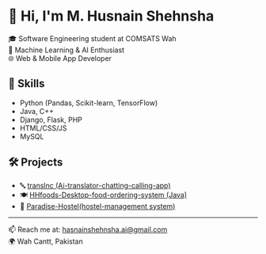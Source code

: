 # 👋 Hi, I'm M. Husnain Shehnsha

🎓 Software Engineering student at COMSATS Wah  
🤖 Machine Learning & AI Enthusiast  
🌐 Web & Mobile App Developer  

## 🚀 Skills
- Python (Pandas, Scikit-learn, TensorFlow)
- Java, C++
- Django, Flask, PHP
- HTML/CSS/JS
- MySQL

## 🛠️ Projects
- 🔤 [translnc (Ai-translator-chatting-calling-app)](https://github.com/hasnain-shehnsha/TransLnc)
- 🍽️ [HHfoods-Desktop-food-ordering-system (Java)](https://github.com/hasnain-shehnsha/HHfoods-Desktop-food-ordering-system)
- 🏫 [Paradise-Hostel(hostel-management system)](https://github.com/hasnain-shehnsha/Paradise-Hostel)

---

📫 Reach me at: hasnainshehnsha.ai@gmail.com  
🌍 Wah Cantt, Pakistan  
